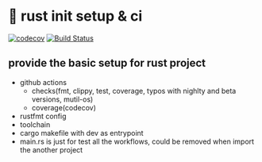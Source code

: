 # 🦀 rust init setup & ci

[![codecov](https://codecov.io/gh/ben1009/init-conf/branch/master/graph/badge.svg)](https://codecov.io/gh/ben1009/init-conf)
[![Build Status](https://github.com/ben1009/init-conf/workflows/check/badge.svg)](https://github.com/ben1009/init-conf/actions?query=workflow:check)

## provide the basic setup for rust project

- github actions
  - checks(fmt, clippy, test, coverage, typos with nighlty and beta versions, mutil-os)
  - coverage(codecov)
- rustfmt config
- toolchain
- cargo makefile with dev as entrypoint
- main.rs is just for test all the workflows, could be removed when import the another project